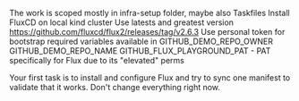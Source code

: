 The work is scoped mostly in infra-setup folder, maybe also Taskfiles
Install FluxCD on local kind cluster
Use latests and greatest version https://github.com/fluxcd/flux2/releases/tag/v2.6.3
Use personal token for bootstrap required variables available in
GITHUB_DEMO_REPO_OWNER
GITHUB_DEMO_REPO_NAME
GITHUB_FLUX_PLAYGROUND_PAT - PAT specifically for Flux due to its "elevated" perms

Your first task is to install and configure Flux and try to sync one manifest to validate that it works. Don't change everything right now.
